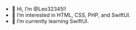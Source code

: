 - 👋  Hi, I’m @Leo32345!!
- 👀  I’m interested in HTML, CSS, PHP, and SwiftUI.
- 🌱  I’m currently learning SwiftUI.

